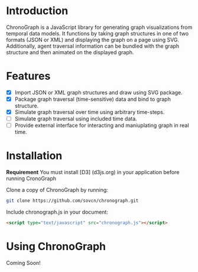 # Introduction

ChronoGraph is a JavaScript library for generating graph visualizations from temporal data models.  It functions by taking graph structures in one of two formats (JSON or XML) and displaying the graph on a page using SVG.  Additionally, agent traversal information can be bundled with the graph structure and then animated on the displayed graph.

# Features

* [x] Import JSON or XML graph structures and draw using SVG package.
* [x] Package graph traversal (time-sensitive) data and bind to graph structure.
* [x] Simulate graph traversal over time using arbitrary time-steps.
* [ ] Simulate graph traversal using included time data.
* [ ] Provide external interface for interacting and maniuplating graph in real time.

# Installation

**Requirement**
You must install [D3] (d3js.org) in your application before running CronoGraph

Clone a copy of ChronoGraph by running:

```bash
git clone https://github.com/sovcn/chronograph.git
```

Include chronograph.js in your document:

```html
<script type="text/javascript" src="chronograph.js"></script>
```

# Using ChronoGraph

Coming Soon!
